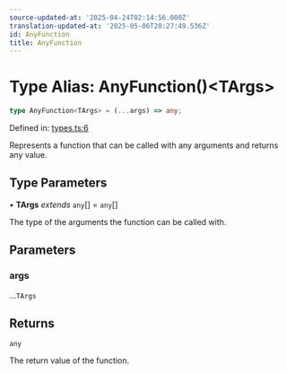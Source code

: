 ```yaml
---
source-updated-at: '2025-04-24T02:14:56.000Z'
translation-updated-at: '2025-05-06T20:27:49.536Z'
id: AnyFunction
title: AnyFunction
---
```


<!-- DO NOT EDIT: this page is autogenerated from the type comments -->

# Type Alias: AnyFunction()\<TArgs\>

```ts
type AnyFunction<TArgs> = (...args) => any;
```

Defined in: [types.ts:6](https://github.com/TanStack/pacer/blob/main/packages/pacer/src/types.ts#L6)

Represents a function that can be called with any arguments and returns any value.

## Type Parameters

• **TArgs** *extends* `any`[] = `any`[]

The type of the arguments the function can be called with.

## Parameters

### args

...`TArgs`

## Returns

`any`

The return value of the function.
